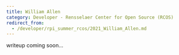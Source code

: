 ```yaml
---
title: William Allen
category: Developer - Rensselaer Center for Open Source (RCOS)
redirect_from:
  - /developer/rpi_summer_rcos/2021_William_Allen.md
---
```


writeup coming soon...
